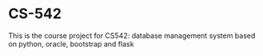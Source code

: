 # CS-542


This is the course project for CS542: database management system based on python, oracle, bootstrap and flask
